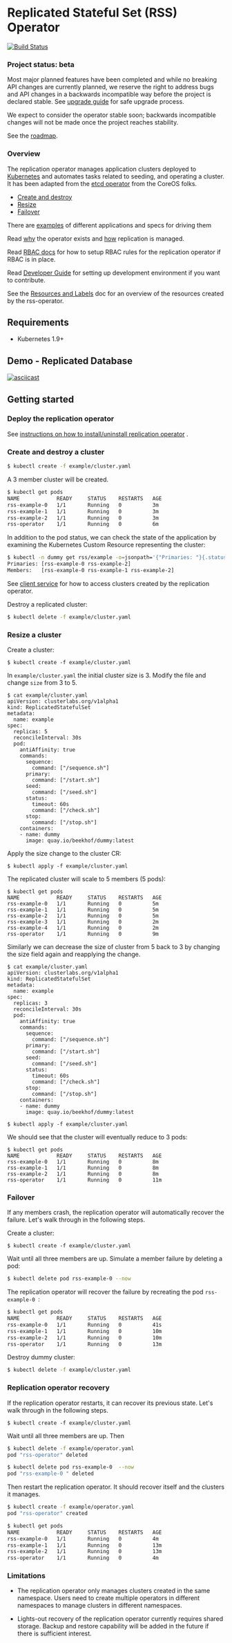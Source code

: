 # Replicated Stateful Set (RSS) Operator

[![Build Status](https://quay.io/repository/beekhof/rss-operator/status)](https://quay.io/repository/beekhof/rss-operator)

### Project status: beta

Most major planned features have been completed and while no breaking API
changes are currently planned, we reserve the right to address bugs and API
changes in a backwards incompatible way before the project is declared stable.
See [upgrade guide](./doc/user/upgrade/upgrade_guide.md) for safe upgrade
process.

We expect to consider the operator stable soon; backwards incompatible changes
will not be made once the project reaches stability.

See the [roadmap](./ROADMAP.md).


### Overview

The replication operator manages application clusters deployed to [Kubernetes][k8s-home]
and automates tasks related to seeding, and operating a cluster. It has been
adapted from the [etcd operator](https://github.com/CoreOS/etcd-operator)
from the CoreOS folks.

- [Create and destroy](#create-and-destroy-a-cluster)
- [Resize](#resize-a-cluster)
- [Failover](#failover)

There are [examples](./apps) of different applications and specs for driving them

Read [why](./doc/Rationale.md) the operator exists and [how](./doc/design/replication.md) replication is managed.

Read [RBAC docs](./doc/user/rbac.md) for how to setup RBAC rules for the replication operator if RBAC is in place.

Read [Developer Guide](./doc/dev/developer_guide.md) for setting up development environment if you want to contribute.

See the [Resources and Labels](./doc/user/resource_labels.md) doc for an overview of the resources created by the rss-operator.

## Requirements

- Kubernetes 1.9+

## Demo - Replicated Database

[![asciicast](https://asciinema.org/a/164903.png)](https://asciinema.org/a/164903)

## Getting started

### Deploy the replication operator

See [instructions on how to install/uninstall replication operator](./doc/user/install_guide.md) .

### Create and destroy a cluster

```bash
$ kubectl create -f example/cluster.yaml
```

A 3 member cluster will be created.

```bash
$ kubectl get pods
NAME            READY     STATUS    RESTARTS   AGE
rss-example-0   1/1       Running   0          3m
rss-example-1   1/1       Running   0          3m
rss-example-2   1/1       Running   0          3m
rss-operator    1/1       Running   0          6m
```

In addition to the pod status, we can check the state of the application by examining the Kubernetes Custom Resource representing the cluster:

```bash
$ kubectl -n dummy get rss/example -o=jsonpath='{"Primaries: "}{.status.members.primary}{"\n"}{"Members:   "}{.status.members.ready}{"\n"}'
Primaries: [rss-example-0 rss-example-2]
Members:   [rss-example-0 rss-example-1 rss-example-2]
```

See [client service](doc/user/client_service.md) for how to access clusters
created by the replication operator.

Destroy a replicated cluster:

```bash
$ kubectl delete -f example/cluster.yaml
```

### Resize a cluster

Create a cluster:

```
$ kubectl create -f example/cluster.yaml
```

In `example/cluster.yaml` the initial cluster size is 3.
Modify the file and change `size` from 3 to 5.

```
$ cat example/cluster.yaml
apiVersion: clusterlabs.org/v1alpha1
kind: ReplicatedStatefulSet
metadata:
  name: example
spec:
  replicas: 5
  reconcileInterval: 30s
  pod:
    antiAffinity: true
    commands:
      sequence: 
        command: ["/sequence.sh"]
      primary: 
        command: ["/start.sh"]
      seed: 
        command: ["/seed.sh"]
      status: 
        timeout: 60s
        command: ["/check.sh"]
      stop: 
        command: ["/stop.sh"]
    containers:
    - name: dummy
      image: quay.io/beekhof/dummy:latest
```

Apply the size change to the cluster CR:
```
$ kubectl apply -f example/cluster.yaml
```
The replicated cluster will scale to 5 members (5 pods):
```
$ kubectl get pods
NAME            READY     STATUS    RESTARTS   AGE
rss-example-0   1/1       Running   0          5m
rss-example-1   1/1       Running   0          5m
rss-example-2   1/1       Running   0          5m
rss-example-3   1/1       Running   0          2m
rss-example-4   1/1       Running   0          2m
rss-operator    1/1       Running   0          9m
```

Similarly we can decrease the size of cluster from 5 back to 3 by changing the size field again and reapplying the change.

```
$ cat example/cluster.yaml
apiVersion: clusterlabs.org/v1alpha1
kind: ReplicatedStatefulSet
metadata:
  name: example
spec:
  replicas: 3
  reconcileInterval: 30s
  pod:
    antiAffinity: true
    commands:
      sequence: 
        command: ["/sequence.sh"]
      primary: 
        command: ["/start.sh"]
      seed: 
        command: ["/seed.sh"]
      status: 
        timeout: 60s
        command: ["/check.sh"]
      stop: 
        command: ["/stop.sh"]
    containers:
    - name: dummy
      image: quay.io/beekhof/dummy:latest
```
```
$ kubectl apply -f example/cluster.yaml
```

We should see that the cluster will eventually reduce to 3 pods:

```
$ kubectl get pods
NAME            READY     STATUS    RESTARTS   AGE
rss-example-0   1/1       Running   0          8m
rss-example-1   1/1       Running   0          8m
rss-example-2   1/1       Running   0          8m
rss-operator    1/1       Running   0          11m
```

### Failover

If any members crash, the replication operator will automatically recover the failure.
Let's walk through in the following steps.

Create a cluster:

```
$ kubectl create -f example/cluster.yaml
```

Wait until all three members are up. Simulate a member failure by deleting a pod:

```bash
$ kubectl delete pod rss-example-0 --now
```

The replication operator will recover the failure by recreating the pod `rss-example-0 `:

```bash
$ kubectl get pods
NAME            READY     STATUS    RESTARTS   AGE
rss-example-0   1/1       Running   0          41s
rss-example-1   1/1       Running   0          10m
rss-example-2   1/1       Running   0          10m
rss-operator    1/1       Running   0          13m
```

Destroy dummy cluster:
```bash
$ kubectl delete -f example/cluster.yaml
```

### Replication operator recovery

If the replication operator restarts, it can recover its previous state.
Let's walk through in the following steps.

```
$ kubectl create -f example/cluster.yaml
```

Wait until all three members are up. Then

```bash
$ kubectl delete -f example/operator.yaml
pod "rss-operator" deleted

$ kubectl delete pod rss-example-0  --now
pod "rss-example-0 " deleted
```

Then restart the replication operator. It should recover itself and the clusters it manages.

```bash
$ kubectl create -f example/operator.yaml
pod "rss-operator" created

$ kubectl get pods
NAME            READY     STATUS    RESTARTS   AGE
rss-example-0   1/1       Running   0          4m
rss-example-1   1/1       Running   0          13m
rss-example-2   1/1       Running   0          13m
rss-operator    1/1       Running   0          4m
```


### Limitations

- The replication operator only manages clusters created in the same namespace. Users need to create multiple operators in different namespaces to manage clusters in different namespaces.

- Lights-out recovery of the replication operator currently requires shared storage. Backup and restore capability will be added in the future if there is sufficient interest. 


[k8s-home]: http://kubernetes.io
